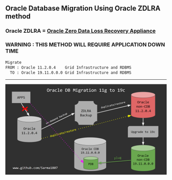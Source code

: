 ## Oracle Database Migration Using Oracle ZDLRA method

### Oracle ZDLRA = [Oracle Zero Data Loss Recovery Appliance](https://www.oracle.com/engineered-systems/zero-data-loss-recovery-appliance/)

### WARNING : THIS METHOD WILL REQUIRE APPLICATION DOWN TIME

```
Migrate
FROM : Oracle 11.2.0.4    Grid Infrastructure and RDBMS
  TO : Oracle 19.11.0.0.0 Grid Infrastructure and RDBMS
```
---
![process.png](https://github.com/sarma1807/Oracle/blob/main/Migration/using_ZDLRA/process.png) <br><br>
